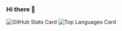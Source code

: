 ### Hi there 👋
![GitHub Stats Card](https://github-readme-stats.vercel.app/api?username=losiz17&show_icons=true&count_private=true&show_owner=true&theme=nightowl)
![Top Languages Card](https://github-readme-stats.vercel.app/api/top-langs/?username=losiz17&theme=nightowl)


<!--
**losiz17/losiz17** is a ✨ _special_ ✨ repository because its `README.md` (this file) appears on your GitHub profile.

Here are some ideas to get you started:

- 🔭 I’m currently working on ...
- 🌱 I’m currently learning ...
- 👯 I’m looking to collaborate on ...
- 🤔 I’m looking for help with ...
- 💬 Ask me about ...
- 📫 How to reach me: ...
- 😄 Pronouns: ...
- ⚡ Fun fact: ...
-->
